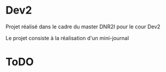 Dev2
===

Projet réalisé dans le cadre du master DNR2I pour le cour Dev2


Le projet consiste à la réalisation d'un mini-journal

ToDO
====
